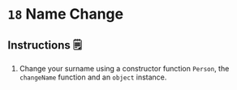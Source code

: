 # `18` Name Change

## Instructions 🗒
1. Change your surname using a constructor function `Person`, the `changeName` function and an `object` instance.